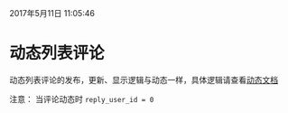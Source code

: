 2017年5月11日 11:05:46
# 动态列表评论

动态列表评论的发布，更新、显示逻辑与动态一样，具体逻辑请查看[动态文档](DYNAMIC.md)

注意：
当评论动态时 `reply_user_id = 0 `